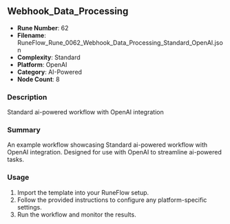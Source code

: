 ## Webhook_Data_Processing

- **Rune Number**: 62
- **Filename**: RuneFlow_Rune_0062_Webhook_Data_Processing_Standard_OpenAI.json
- **Complexity**: Standard
- **Platform**: OpenAI
- **Category**: AI-Powered
- **Node Count**: 8

### Description
Standard ai-powered workflow with OpenAI integration

### Summary
An example workflow showcasing Standard ai-powered workflow with OpenAI integration. Designed for use with OpenAI to streamline ai-powered tasks.

### Usage
1. Import the template into your RuneFlow setup.
2. Follow the provided instructions to configure any platform-specific settings.
3. Run the workflow and monitor the results.

